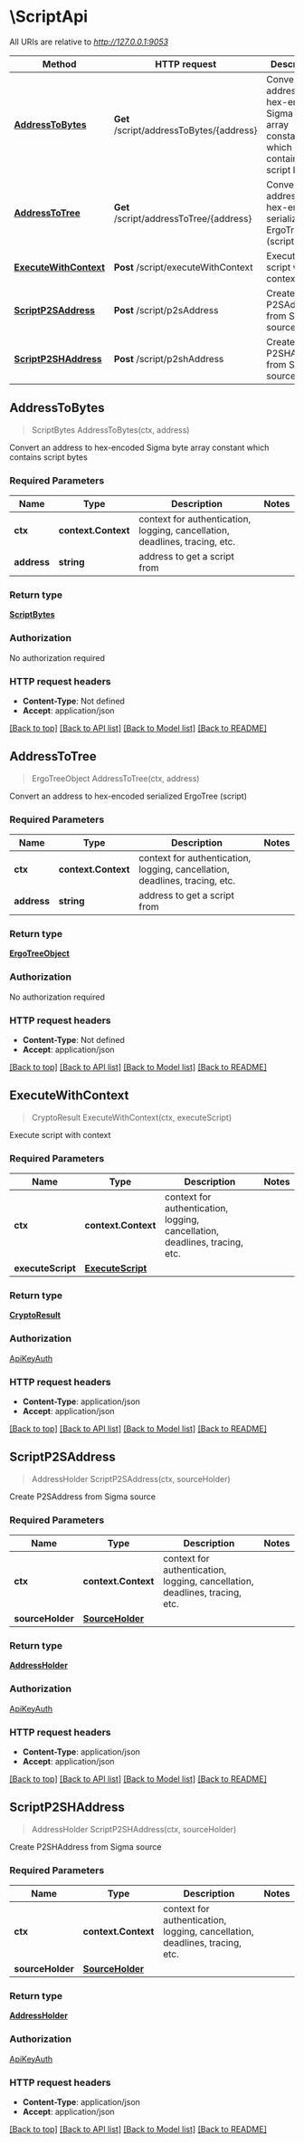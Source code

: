 # \ScriptApi

All URIs are relative to *http://127.0.0.1:9053*

Method | HTTP request | Description
------------- | ------------- | -------------
[**AddressToBytes**](ScriptApi.md#AddressToBytes) | **Get** /script/addressToBytes/{address} | Convert an address to hex-encoded Sigma byte array constant which contains script bytes
[**AddressToTree**](ScriptApi.md#AddressToTree) | **Get** /script/addressToTree/{address} | Convert an address to hex-encoded serialized ErgoTree (script)
[**ExecuteWithContext**](ScriptApi.md#ExecuteWithContext) | **Post** /script/executeWithContext | Execute script with context
[**ScriptP2SAddress**](ScriptApi.md#ScriptP2SAddress) | **Post** /script/p2sAddress | Create P2SAddress from Sigma source
[**ScriptP2SHAddress**](ScriptApi.md#ScriptP2SHAddress) | **Post** /script/p2shAddress | Create P2SHAddress from Sigma source



## AddressToBytes

> ScriptBytes AddressToBytes(ctx, address)

Convert an address to hex-encoded Sigma byte array constant which contains script bytes

### Required Parameters


Name | Type | Description  | Notes
------------- | ------------- | ------------- | -------------
**ctx** | **context.Context** | context for authentication, logging, cancellation, deadlines, tracing, etc.
**address** | **string**| address to get a script from | 

### Return type

[**ScriptBytes**](ScriptBytes.md)

### Authorization

No authorization required

### HTTP request headers

- **Content-Type**: Not defined
- **Accept**: application/json

[[Back to top]](#) [[Back to API list]](../README.md#documentation-for-api-endpoints)
[[Back to Model list]](../README.md#documentation-for-models)
[[Back to README]](../README.md)


## AddressToTree

> ErgoTreeObject AddressToTree(ctx, address)

Convert an address to hex-encoded serialized ErgoTree (script)

### Required Parameters


Name | Type | Description  | Notes
------------- | ------------- | ------------- | -------------
**ctx** | **context.Context** | context for authentication, logging, cancellation, deadlines, tracing, etc.
**address** | **string**| address to get a script from | 

### Return type

[**ErgoTreeObject**](ErgoTreeObject.md)

### Authorization

No authorization required

### HTTP request headers

- **Content-Type**: Not defined
- **Accept**: application/json

[[Back to top]](#) [[Back to API list]](../README.md#documentation-for-api-endpoints)
[[Back to Model list]](../README.md#documentation-for-models)
[[Back to README]](../README.md)


## ExecuteWithContext

> CryptoResult ExecuteWithContext(ctx, executeScript)

Execute script with context

### Required Parameters


Name | Type | Description  | Notes
------------- | ------------- | ------------- | -------------
**ctx** | **context.Context** | context for authentication, logging, cancellation, deadlines, tracing, etc.
**executeScript** | [**ExecuteScript**](ExecuteScript.md)|  | 

### Return type

[**CryptoResult**](CryptoResult.md)

### Authorization

[ApiKeyAuth](../README.md#ApiKeyAuth)

### HTTP request headers

- **Content-Type**: application/json
- **Accept**: application/json

[[Back to top]](#) [[Back to API list]](../README.md#documentation-for-api-endpoints)
[[Back to Model list]](../README.md#documentation-for-models)
[[Back to README]](../README.md)


## ScriptP2SAddress

> AddressHolder ScriptP2SAddress(ctx, sourceHolder)

Create P2SAddress from Sigma source

### Required Parameters


Name | Type | Description  | Notes
------------- | ------------- | ------------- | -------------
**ctx** | **context.Context** | context for authentication, logging, cancellation, deadlines, tracing, etc.
**sourceHolder** | [**SourceHolder**](SourceHolder.md)|  | 

### Return type

[**AddressHolder**](AddressHolder.md)

### Authorization

[ApiKeyAuth](../README.md#ApiKeyAuth)

### HTTP request headers

- **Content-Type**: application/json
- **Accept**: application/json

[[Back to top]](#) [[Back to API list]](../README.md#documentation-for-api-endpoints)
[[Back to Model list]](../README.md#documentation-for-models)
[[Back to README]](../README.md)


## ScriptP2SHAddress

> AddressHolder ScriptP2SHAddress(ctx, sourceHolder)

Create P2SHAddress from Sigma source

### Required Parameters


Name | Type | Description  | Notes
------------- | ------------- | ------------- | -------------
**ctx** | **context.Context** | context for authentication, logging, cancellation, deadlines, tracing, etc.
**sourceHolder** | [**SourceHolder**](SourceHolder.md)|  | 

### Return type

[**AddressHolder**](AddressHolder.md)

### Authorization

[ApiKeyAuth](../README.md#ApiKeyAuth)

### HTTP request headers

- **Content-Type**: application/json
- **Accept**: application/json

[[Back to top]](#) [[Back to API list]](../README.md#documentation-for-api-endpoints)
[[Back to Model list]](../README.md#documentation-for-models)
[[Back to README]](../README.md)

